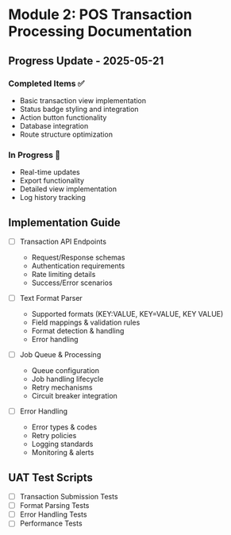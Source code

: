# Module 2: POS Transaction Processing Documentation

## Progress Update - 2025-05-21

### Completed Items ✅

-   Basic transaction view implementation
-   Status badge styling and integration
-   Action button functionality
-   Database integration
-   Route structure optimization

### In Progress 🔄

-   Real-time updates
-   Export functionality
-   Detailed view implementation
-   Log history tracking

## Implementation Guide

-   [ ] Transaction API Endpoints

    -   Request/Response schemas
    -   Authentication requirements
    -   Rate limiting details
    -   Success/Error scenarios

-   [ ] Text Format Parser

    -   Supported formats (KEY:VALUE, KEY=VALUE, KEY VALUE)
    -   Field mappings & validation rules
    -   Format detection & handling
    -   Error handling

-   [ ] Job Queue & Processing

    -   Queue configuration
    -   Job handling lifecycle
    -   Retry mechanisms
    -   Circuit breaker integration

-   [ ] Error Handling
    -   Error types & codes
    -   Retry policies
    -   Logging standards
    -   Monitoring & alerts

## UAT Test Scripts

-   [ ] Transaction Submission Tests
-   [ ] Format Parsing Tests
-   [ ] Error Handling Tests
-   [ ] Performance Tests

